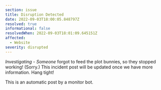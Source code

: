 ```yaml
---
section: issue
title: Disruption Detected
date: 2022-09-03T18:00:05.848797Z
resolved: true
informational: false
resolvedWhen: 2022-09-03T18:01:09.645151Z
affected:
  - Website
severity: disrupted
---
```

*Investigating* - _Someone_ forgot to feed the plot bunnies, so they stopped working! (Sorry.) This incident post will be updated once we have more information. Hang tight!

This is an automatic post by a monitor bot.
        